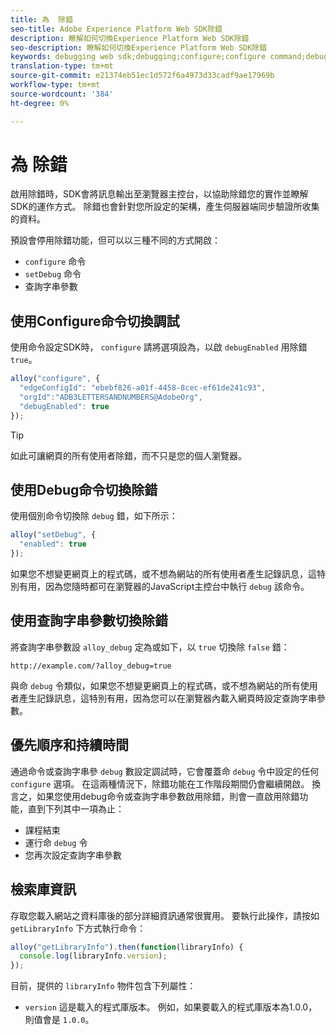 ```yaml
---
title: 為  除錯
seo-title: Adobe Experience Platform Web SDK除錯
description: 瞭解如何切換Experience Platform Web SDK除錯
seo-description: 瞭解如何切換Experience Platform Web SDK除錯
keywords: debugging web sdk;debugging;configure;configure command;debug command;edgeConfigId;setDebug;debugEnabled;debug;
translation-type: tm+mt
source-git-commit: e21374eb51ec1d572f6a4973d33cadf9ae17969b
workflow-type: tm+mt
source-wordcount: '384'
ht-degree: 0%

---
```



# 為  除錯

啟用除錯時，SDK會將訊息輸出至瀏覽器主控台，以協助除錯您的實作並瞭解SDK的運作方式。 除錯也會針對您所設定的架構，產生伺服器端同步驗證所收集的資料。

預設會停用除錯功能，但可以以三種不同的方式開啟：

* `configure` 命令
* `setDebug` 命令
* 查詢字串參數

## 使用Configure命令切換調試

使用命令設定SDK時， `configure` 請將選項設為，以啟 `debugEnabled` 用除錯 `true`。

```javascript
alloy("configure", {
  "edgeConfigId": "ebebf826-a01f-4458-8cec-ef61de241c93",
  "orgId":"ADB3LETTERSANDNUMBERS@AdobeOrg",
  "debugEnabled": true
});
```

>[!TIP]
>
>如此可讓網頁的所有使用者除錯，而不只是您的個人瀏覽器。

## 使用Debug命令切換除錯

使用個別命令切換除 `debug` 錯，如下所示：

```javascript
alloy("setDebug", {
  "enabled": true
});
```

如果您不想變更網頁上的程式碼，或不想為網站的所有使用者產生記錄訊息，這特別有用，因為您隨時都可在瀏覽器的JavaScript主控台中執行 `debug` 該命令。

## 使用查詢字串參數切換除錯

將查詢字串參數設 `alloy_debug` 定為或如下，以 `true` 切換除 `false` 錯：

```HTTP
http://example.com/?alloy_debug=true
```

與命 `debug` 令類似，如果您不想變更網頁上的程式碼，或不想為網站的所有使用者產生記錄訊息，這特別有用，因為您可以在瀏覽器內載入網頁時設定查詢字串參數。

## 優先順序和持續時間

通過命令或查詢字串參 `debug` 數設定調試時，它會覆蓋命 `debug` 令中設定的任何 `configure` 選項。 在這兩種情況下，除錯功能在工作階段期間仍會繼續開啟。 換言之，如果您使用debug命令或查詢字串參數啟用除錯，則會一直啟用除錯功能，直到下列其中一項為止：

* 課程結束
* 運行命 `debug` 令
* 您再次設定查詢字串參數

## 檢索庫資訊

存取您載入網站之資料庫後的部分詳細資訊通常很實用。 要執行此操作，請按如 `getLibraryInfo` 下方式執行命令：

```js
alloy("getLibraryInfo").then(function(libraryInfo) {
  console.log(libraryInfo.version);
});
```

目前，提供的 `libraryInfo` 物件包含下列屬性：

* `version` 這是載入的程式庫版本。 例如，如果要載入的程式庫版本為1.0.0，則值會是 `1.0.0`。
